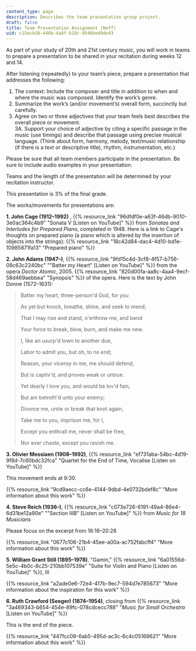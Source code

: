 ```yaml
---
content_type: page
description: Describes the team presentation group project.
draft: false
title: Team Presentation Assignment (Neff)
uid: c15ecb36-446b-4a8f-b18c-9546bed9de43
---
```

As part of your study of 20th and 21st century music, you will work in teams to prepare a presentation to be shared in your recitation during weeks 12 and 14. 

After listening (repeatedly) to your team’s piece, prepare a presentation that addresses the following:

1. The context: Include the composer and title in addition to when and where the music was composed. Identify the work’s genre.
2. Summarize the work’s (and/or movement’s) overall form, succinctly but carefully. 
3. Agree on two or three adjectives that your team feels best describes the overall piece or movement.     
    3A. Support your choice of adjective by citing a specific passage in the music (use timings) and describe that passage using precise musical language. (Think about form, harmony, melody, text/music relationship (if there is a text or descriptive title), rhythm, instrumentation, etc.)

Please be sure that all team members participate in the presentation. Be sure to include audio examples in your presentation.

Teams and the length of the presentation will be determined by your recitation instructor.

This presentation is 3% of the final grade.

The works/movements for presentations are:

**1\. John Cage (1912–1992)** , {{% resource_link "96dfdf0e-a63f-46db-9010-3e0ac364c4b9" "Sonata V \[Listen on YouTube\]" %}} from *Sonatas and Interludes for Prepared Piano*, completed in 1948. Here is a link to Cage's thoughts on prepared piano (a piano which is altered by the insertion of objects into the strings): {{% resource_link "18c42d84-dac4-4d10-bd1e-10985871fa13" "Prepared piano" %}}

**2\. John Adams (1947–)**, {{% resource_link "9fd15c4d-3cf8-4f57-b756-09c63c2240bc" "\"Batter my Heart\" \[Listen on YouTube\]" %}} from the opera *Doctor* *Atomic*, 2005. {{% resource_link "820d00fa-aa8c-4aa4-9ecf-58d469aebbea" "Synopsis" %}} of the opera. Here is the text by John Donne (1572–1631):

> Batter my heart, three-person'd God, for you
> 
> As yet but knock, breathe, shine, and seek to mend;
> 
> That I may rise and stand, o'erthrow me, and bend
> 
> Your force to break, blow, burn, and make me new.
> 
> I, like an usurp'd town to another due,
> 
> Labor to admit you, but oh, to no end;
> 
> Reason, your viceroy in me, me should defend,
> 
> But is captiv'd, and proves weak or untrue.
> 
> Yet dearly I love you, and would be lov'd fain,
> 
> But am betroth'd unto your enemy;
> 
> Divorce me, untie or break that knot again,
> 
> Take me to you, imprison me, for I,
> 
> Except you enthrall me, never shall be free,
> 
> Nor ever chaste, except you ravish me.

**3\. Olivier Messiaen (1908–1992)**, {{% resource_link "ef731aba-54bc-4d19-9f8d-7c60bdc32fca" "Quartet for the End of Time, Vocalise \[Listen on YouTube\]" %}}

This movement ends at 9:30.

{{% resource_link "9cd9aecc-cc6e-4144-9dbd-4e0732bdef8c" "More information about this work" %}}

**4\. Steve Reich (1936–)**, {{% resource_link "c073e726-6191-49a4-86e4-6d31be12a90e" "\"Section IIIB\" \[Listen on YouTube\]" %}} from *Music for 18 Musicians*

Please focus on the excerpt from 16:16–20:28

{{% resource_link "0677c106-21b4-45ee-a00a-ac752fabcff4" "More information about this work" %}}

**5\. William Grant Still (1895–1978)**, "Gamin," {{% resource_link "6a01556d-5e5c-4b0c-8c25-210bb107539e" "Suite for Violin and Piano \[Listen on YouTube\]" %}}, III

{{% resource_link "a2ade0e6-72e4-417b-9ec7-594d7e785673" "More information about the inspiration for this work" %}}

**6\. Ruth Crawford (Seeger) (1874–1954)**, closing from {{% resource_link "3a469343-b654-454e-89fc-078cdcecc788" "*Music for Small Orchestra* \[Listen on YouTube\]" %}}

This is the end of the piece.

{{% resource_link "447fcc09-6ab5-495d-ac3c-6c4c05169621" "More information about this work" %}}